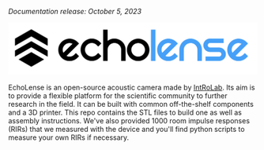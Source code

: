 _Documentation release: October 5, 2023_

<p align="center">
 <picture>
  <source media="(prefers-color-scheme: dark)" srcset=".github/logo_dark_theme.svg" width="520">
  <img alt="EchoLense" src=".github/logo_light_theme.svg" width="520">
 </picture>
</p>


EchoLense is an open-source acoustic camera made by [IntRoLab](https://introlab.3it.usherbrooke.ca/mediawiki-introlab/index.php/Main_Page). Its aim is to provide a flexible platform for the scientific community to further research in the field. It can be built with common off-the-shelf components and a 3D printer. This repo contains the STL files to build one as well as assembly instructions. We've also provided 1000 room impulse responses (RIRs) that we measured with the device and you'll find python scripts to measure your own RIRs if necessary.
